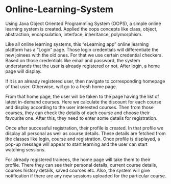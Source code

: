 # Online-Learning-System
Using Java Object Oriented Programming System (OOPS), a simple online learning system is created. 
Applied the oops concepts like class, object, abstraction, encapsulation, interface, inheritance, polymorphism.

Like all online learning systems, this “eLearning app” online learning platform has a “Login” page.
Those login credentials will differentiate the new joinees with the old ones.
For that we use certain credential checkers.
Based on those credentials like email and password, the system understands that the user is already registered or not.
After login, a home page will display.

If it is an already registered user, then navigate to corresponding homepage of that user.
Otherwise, will go to a fresh home page.

From that home page, the user will be taken to the page having the list of latest in-demand courses.
Here we calculate the discount for each course and display according to the user interested courses.
Then from those courses, they can check the details of each course and choose their favourite one.
After this, they need to enter some details for registration. 

Once after successful registration, their profile is created. 
In that profile we display all personal as well as course details.
These details are fetched from the classes like login, course and registration.
Once profile is displayed, a pop-up message will appear to start learning and the user can start watching sessions.

For already registered trainees, the home page will take them to their profile.
There they can see their personal details, current course details, courses history details, saved courses etc.
Also, the system will give notification if there are any new sessions uploaded for the particular course.

